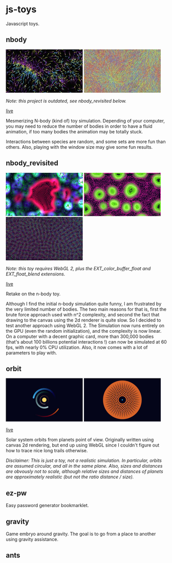 # js-toys

Javascript toys.

## nbody

![](screenshots/n-body_1.jpg) ![](screenshots/n-body_2.jpg)

_Note: this project is outdated, see nbody_revisited below._

[live](https://dropfred.github.io/js-toys/nbody/index.html)

Mesmerizing N-body (kind of) toy simulation. Depending of your computer, you may need to reduce the number of bodies in order to have a fluid animation, if too many bodies the animation may be totally stuck.

Interactions between species are random, and some sets are more fun than others. Also, playing with the window size may give some fun results.

## nbody_revisited

![](screenshots/n-body_revisited_1.jpg) ![](screenshots/n-body_revisited_2.jpg) ![](screenshots/n-body_revisited_3.jpg)

_Note: this toy requires WebGL 2, plus the EXT_color_buffer_float and EXT_float_blend extensions._

[live](https://dropfred.github.io/js-toys/nbody_revisited/index.html)

Retake on the n-body toy.

Although I find the initial n-body simulation quite funny, I am frustrated by the very limited number of bodies. The two main reasons for that is, first the brute force approach used with n^2 complexity, and second the fact that drawing to the canvas using the 2d renderer is quite slow. So I decided to test another approach using WebGL 2. The Simulation now runs entirely on the GPU (even the random initialization), and the complexity is now linear. On a computer with a decent graphic card, more than 300,000 bodies (that's about 100 billions potential interactions !) can now be simulated at 60 fps, with nearly 0% CPU utilization. Also, it now comes with a lot of parameters to play with.

## orbit

![](screenshots/orbit_1.jpg) ![](screenshots/orbit_2.jpg)

[live](https://dropfred.github.io/js-toys/orbit/index.html)

Solar system orbits from planets point of view. Originally written using canvas 2d rendering, but end up using WebGL since I couldn't figure out how to trace nice long trails otherwise.

_Disclaimer: This is just a toy, not a realistic simulation. In particular, orbits are assumed circular, and all in the same plane. Also, sizes and distances are obvously not to scale, although relative sizes and distances of planets are approximately realistic (but not the ratio distance / size)._

## ez-pw

Easy password generator bookmarklet.

## gravity

Game embryo around gravity. The goal is to go from a place to another using gravity assistance.

## ants
